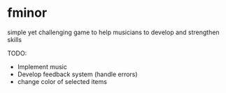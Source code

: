 # fminor
simple yet challenging game to help musicians to develop and strengthen skills

TODO:

- Implement music
- Develop feedback system (handle errors)
- change color of selected items
